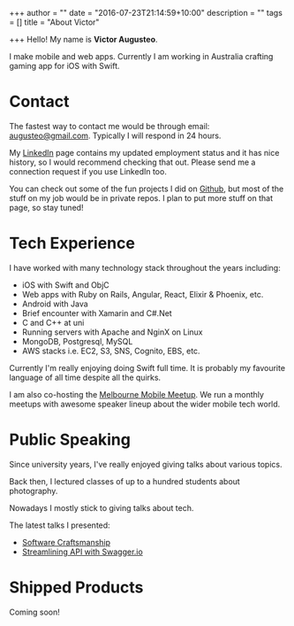 +++
author = ""
date = "2016-07-23T21:14:59+10:00"
description = ""
tags = []
title = "About Victor"

+++
Hello! My name is **Victor Augusteo**. 

I make mobile and web apps. Currently I am working in Australia crafting gaming app for iOS with Swift.

# Contact
The fastest way to contact me would be through email: [augusteo@gmail.com][2]. Typically I will respond in 24 hours.

My [LinkedIn][3] page contains my updated employment status and it has nice history, so I would recommend checking that out. 
Please send me a connection request if you use LinkedIn too.

You can check out some of the fun projects I did on [Github][4], but most of the stuff on my job would be in private repos. I plan to put more stuff on that page, so stay tuned!

# Tech Experience
I have worked with many technology stack throughout the years including:

- iOS with Swift and ObjC
- Web apps with Ruby on Rails, Angular, React, Elixir & Phoenix, etc.
- Android with Java
- Brief encounter with Xamarin and C#.Net
- C and C++ at uni
- Running servers with Apache and NginX on Linux
- MongoDB, Postgresql, MySQL
- AWS stacks i.e. EC2, S3, SNS, Cognito, EBS, etc.

Currently I'm really enjoying doing Swift full time. It is probably my favourite language of all time despite all the quirks.

I am also co-hosting the [Melbourne Mobile Meetup][5]. We run a monthly meetups with awesome speaker lineup about the wider mobile tech world. 

# Public Speaking
Since university years, I've really enjoyed giving talks about various topics. 

Back then, I lectured classes of up to a hundred students about photography.

Nowadays I mostly stick to giving talks about tech.

The latest talks I presented:

- [Software Craftsmanship][crafts]
- [Streamlining API with Swagger.io][swagger]

# Shipped Products
Coming soon!

[1]: /images/avatar.png
[2]: mailto:augusteo@gmail.com
[3]: https://linkedin.com/in/victoraugusteo
[4]: https://github.com/augusteo
[5]: http://www.meetup.com/MelbourneMobile/
[crafts]: /software-craftsmanship/
[swagger]: https://medium.com/@augusteo/streamlining-api-with-swagger-io-9f20470d2f42#.5l2qcc3qk
